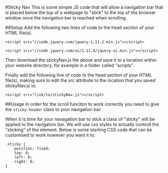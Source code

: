 #Sticky Nav
This is some simple JS code that will allow a navigation bar that is placed below the top of a webpage to "stick" to the top of the browser window once the navigation bar is reached when scrolling.

##Setup
Add the following two lines of code to the head section of your HTML file(s).

`<script src="//code.jquery.com/jquery-1.11.2.min.js"></script>`

`<script src="//code.jquery.com/ui/1.11.4/jquery-ui.min.js"></script>`

Then download the stickyNav.js file above and save it to a location within your website directory, for example in a folder called "scripts".

Finally add the following line of code to the head section of your HTML file(s), making sure to edit the src attribute to the location that you saved stickyNav.js to.

`<script src="link/to/stickyNav.js"></script>`

##Usage
In order for the scroll funciton to work correctly you need to give the `sticky-header` class to your navigation bar.

When it is time for your navagation bar to stick a class of "sticky" will be applied to the navigation bar. We will use css styles to actually controll the "sticking" of the element. Below is some starting CSS code that can be customised to work however you want it to.

```
.sticky {
	position: fixed;
	top: 0;
	left: 0;
	right: 0;
}
```